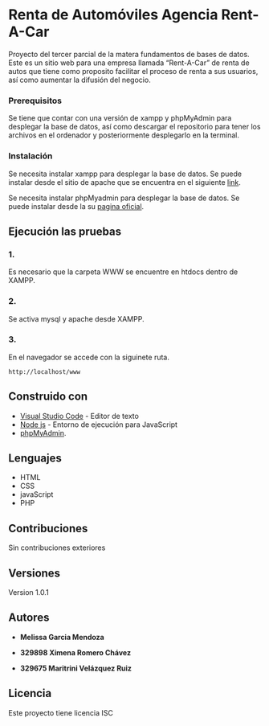 # Renta de Automóviles Agencia Rent-A-Car

Proyecto del tercer parcial de la matera fundamentos de bases de datos. Este es un sitio web para una empresa llamada “Rent-A-Car” de renta de autos que tiene como proposito facilitar el proceso de renta a sus usuarios, así como aumentar la difusión del negocio.

### Prerequisitos

Se tiene que contar con una versión de xampp y phpMyAdmin para desplegar la base de datos, así como descargar el repositorio para tener los archivos en el ordenador y posteriormente desplegarlo en la terminal.

### Instalación

Se necesita instalar xampp para desplegar la base de datos. Se puede instalar desde el sitio de apache que se encuentra en el siguiente [link](https://www.apachefriends.org/es/index.html).

Se necesita instalar phpMyadmin para desplegar la base de datos. Se puede instalar desde la su [pagina oficial](https://www.phpmyadmin.net/).

## Ejecución las pruebas

### 1.
Es necesario que la carpeta WWW se encuentre en htdocs dentro de XAMPP.

### 2.
Se activa mysql y apache desde XAMPP.

### 3.
En el navegador se accede con la siguinete ruta.
```
http://localhost/www
```

## Construido con

* [Visual Studio Code](https://code.visualstudio.com/) - Editor de texto
* [Node js](https://nodejs.org/es/) - Entorno de ejecución para JavaScript
* [phpMyAdmin](https://www.phpmyadmin.net/).

## Lenguajes

* HTML
* CSS
* javaScript
* PHP

## Contribuciones

Sin contribuciones exteriores

## Versiones

Version 1.0.1

## Autores

* **Melissa Garcia Mendoza** 

* **329898 Ximena Romero Chávez**

* **329675 Maritrini Velázquez Ruiz**

## Licencia

Este proyecto tiene licencia ISC




